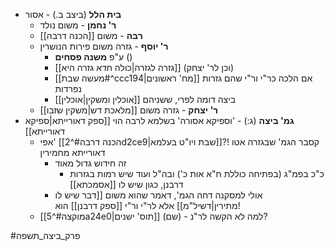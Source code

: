 * **בית הלל** (ביצב ב.) - אסור
	* **ר' נחמן** - משום נולד
	* **רבה** - משום [[הכנה דרבה]]
	* **ר' יוסף** - גזרה משום פירות הנושרין
		* ע"פ **משנה פסחים** ()
		* [[גזרה לגזרה|כולה חדא גזרה היא]] (וכן לר' יצחק)
		* [[מעשה שבת#^ccc194|מח' ראשונים]] אם הלכה כר"י ור"י שהם גזרות נפרדות
		* ביצה דומה לפרי, ששניהם [[אוכלין ומשקין|אוכלין]]
	* **ר' יצחק** - גזרה משום [[מלאכת דש|משקין שזבו]]
* **גמ' ביצה** (ג:) - 'וספיקא אסורה' בשלמא לרבה הוי [[ספק דאורייתא|ספיקא דאורייתא]]
	* אפי' [[הכנה דרבה#^2d2ce9|שבת ויו"ט בעלמא]]?! קסבר הגמ' שבגזרה אטו דאורייתא מחמירין
		* זה חידוש גדול מאוד
			* כ"כ בפמ"ג (בפתיחה כוללת ח"א אות כ') ובה"ל ועוד שיש רמות בגזרות דרבנן, כגון שיש לו [[אסמכתא]]
		* אולי למסקנה דחה הגמ', דאמר שהוא משום [[דבר שיש לו מתירין|דשיל"מ]]
	אלא לר"י ור"י [[ספק דרבנן]] הוא!
	* [[מוקצה#^5a24e0|תוס' ישנים]] (שם) - למה לא הקשה לר"נ?

#פרק_ביצה_תשפה 